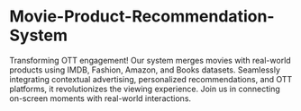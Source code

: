 # Movie-Product-Recommendation-System
Transforming OTT engagement! Our system merges movies with real-world products using IMDB, Fashion, Amazon, and Books datasets. Seamlessly integrating contextual advertising, personalized recommendations, and OTT platforms, it revolutionizes the viewing experience. Join us in connecting on-screen moments with real-world interactions.
